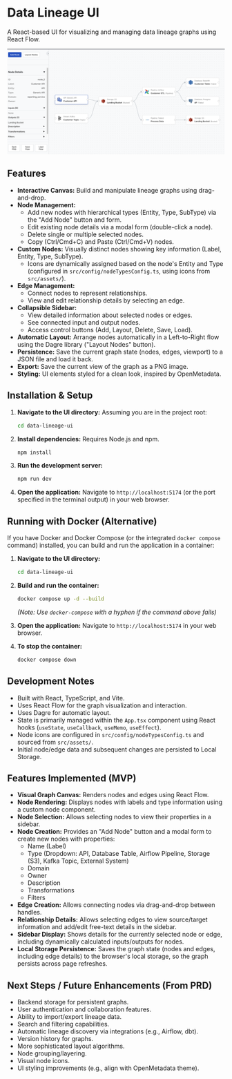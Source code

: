 # Data Lineage UI

A React-based UI for visualizing and managing data lineage graphs using React Flow.

![Screenshot of Data Lineage Visualiser](public/screen.png)

## Features

*   **Interactive Canvas:** Build and manipulate lineage graphs using drag-and-drop.
*   **Node Management:**
    *   Add new nodes with hierarchical types (Entity, Type, SubType) via the "Add Node" button and form.
    *   Edit existing node details via a modal form (double-click a node).
    *   Delete single or multiple selected nodes.
    *   Copy (Ctrl/Cmd+C) and Paste (Ctrl/Cmd+V) nodes.
*   **Custom Nodes:** Visually distinct nodes showing key information (Label, Entity, Type, SubType).
    *   Icons are dynamically assigned based on the node's Entity and Type (configured in `src/config/nodeTypesConfig.ts`, using icons from `src/assets/`).
*   **Edge Management:**
    *   Connect nodes to represent relationships.
    *   View and edit relationship details by selecting an edge.
*   **Collapsible Sidebar:**
    *   View detailed information about selected nodes or edges.
    *   See connected input and output nodes.
    *   Access control buttons (Add, Layout, Delete, Save, Load).
*   **Automatic Layout:** Arrange nodes automatically in a Left-to-Right flow using the Dagre library ("Layout Nodes" button).
*   **Persistence:** Save the current graph state (nodes, edges, viewport) to a JSON file and load it back.
*   **Export:** Save the current view of the graph as a PNG image.
*   **Styling:** UI elements styled for a clean look, inspired by OpenMetadata.

## Installation & Setup

1.  **Navigate to the UI directory:**
    Assuming you are in the project root:
    ```bash
    cd data-lineage-ui
    ```

2.  **Install dependencies:**
    Requires Node.js and npm.
    ```bash
    npm install
    ```

3.  **Run the development server:**
    ```bash
    npm run dev
    ```

4.  **Open the application:**
    Navigate to `http://localhost:5174` (or the port specified in the terminal output) in your web browser.

## Running with Docker (Alternative)

If you have Docker and Docker Compose (or the integrated `docker compose` command) installed, you can build and run the application in a container:

1.  **Navigate to the UI directory:**
    ```bash
    cd data-lineage-ui
    ```

2.  **Build and run the container:**
    ```bash
    docker compose up -d --build
    ```
    *(Note: Use `docker-compose` with a hyphen if the command above fails)*

3.  **Open the application:**
    Navigate to `http://localhost:5174` in your web browser.

4.  **To stop the container:**
    ```bash
    docker compose down
    ```

## Development Notes

*   Built with React, TypeScript, and Vite.
*   Uses React Flow for the graph visualization and interaction.
*   Uses Dagre for automatic layout.
*   State is primarily managed within the `App.tsx` component using React hooks (`useState`, `useCallback`, `useMemo`, `useEffect`).
*   Node icons are configured in `src/config/nodeTypesConfig.ts` and sourced from `src/assets/`.
*   Initial node/edge data and subsequent changes are persisted to Local Storage.

## Features Implemented (MVP)

*   **Visual Graph Canvas:** Renders nodes and edges using React Flow.
*   **Node Rendering:** Displays nodes with labels and type information using a custom node component.
*   **Node Selection:** Allows selecting nodes to view their properties in a sidebar.
*   **Node Creation:** Provides an "Add Node" button and a modal form to create new nodes with properties:
    *   Name (Label)
    *   Type (Dropdown: API, Database Table, Airflow Pipeline, Storage (S3), Kafka Topic, External System)
    *   Domain
    *   Owner
    *   Description
    *   Transformations
    *   Filters
*   **Edge Creation:** Allows connecting nodes via drag-and-drop between handles.
*   **Relationship Details:** Allows selecting edges to view source/target information and add/edit free-text details in the sidebar.
*   **Sidebar Display:** Shows details for the currently selected node or edge, including dynamically calculated inputs/outputs for nodes.
*   **Local Storage Persistence:** Saves the graph state (nodes and edges, including edge details) to the browser's local storage, so the graph persists across page refreshes.

## Next Steps / Future Enhancements (From PRD)

*   Backend storage for persistent graphs.
*   User authentication and collaboration features.
*   Ability to import/export lineage data.
*   Search and filtering capabilities.
*   Automatic lineage discovery via integrations (e.g., Airflow, dbt).
*   Version history for graphs.
*   More sophisticated layout algorithms.
*   Node grouping/layering.
*   Visual node icons.
*   UI styling improvements (e.g., align with OpenMetadata theme).
